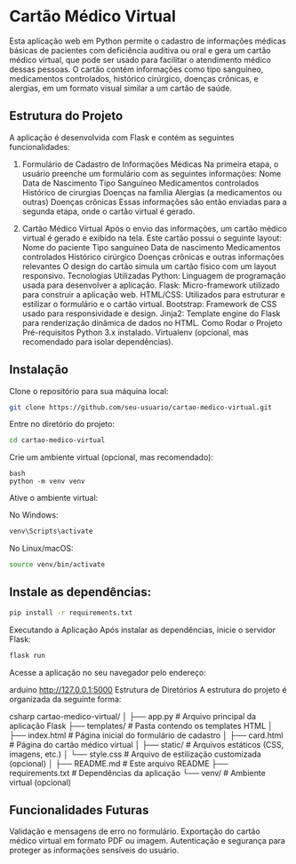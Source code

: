 # Cartão Médico Virtual

Esta aplicação web em Python permite o cadastro de informações médicas básicas de pacientes com deficiência auditiva ou oral e gera um cartão médico virtual, que pode ser usado para facilitar o atendimento médico dessas pessoas. O cartão contém informações como tipo sanguíneo, medicamentos controlados, histórico cirúrgico, doenças crônicas, e alergias, em um formato visual similar a um cartão de saúde.

## Estrutura do Projeto
A aplicação é desenvolvida com Flask e contém as seguintes funcionalidades:

1. Formulário de Cadastro de Informações Médicas
Na primeira etapa, o usuário preenche um formulário com as seguintes informações:
Nome
Data de Nascimento
Tipo Sanguíneo
Medicamentos controlados
Histórico de cirurgias
Doenças na família
Alergias (a medicamentos ou outras)
Doenças crônicas
Essas informações são então enviadas para a segunda etapa, onde o cartão virtual é gerado.

2. Cartão Médico Virtual
Após o envio das informações, um cartão médico virtual é gerado e exibido na tela. Este cartão possui o seguinte layout:
Nome do paciente
Tipo sanguíneo
Data de nascimento
Medicamentos controlados
Histórico cirúrgico
Doenças crônicas e outras informações relevantes
O design do cartão simula um cartão físico com um layout responsivo.
Tecnologias Utilizadas
Python: Linguagem de programação usada para desenvolver a aplicação.
Flask: Micro-framework utilizado para construir a aplicação web.
HTML/CSS: Utilizados para estruturar e estilizar o formulário e o cartão virtual.
Bootstrap: Framework de CSS usado para responsividade e design.
Jinja2: Template engine do Flask para renderização dinâmica de dados no HTML.
Como Rodar o Projeto
Pré-requisitos
Python 3.x instalado.
Virtualenv (opcional, mas recomendado para isolar dependências).

## Instalação

Clone o repositório para sua máquina local:
```bash
git clone https://github.com/seu-usuario/cartao-medico-virtual.git
```

Entre no diretório do projeto:
```bash
cd cartao-medico-virtual
```

Crie um ambiente virtual (opcional, mas recomendado):
```
bash
python -m venv venv
```

Ative o ambiente virtual:

No Windows:
```bash
venv\Scripts\activate
```
No Linux/macOS:
```bash
source venv/bin/activate
```
## Instale as dependências:

```bash
pip install -r requirements.txt
```

Executando a Aplicação
Após instalar as dependências, inicie o servidor Flask:

```bash
flask run
```

Acesse a aplicação no seu navegador pelo endereço:

arduino
http://127.0.0.1:5000
Estrutura de Diretórios
A estrutura do projeto é organizada da seguinte forma:

csharp
cartao-medico-virtual/
│
├── app.py                   # Arquivo principal da aplicação Flask
├── templates/                # Pasta contendo os templates HTML
│   ├── index.html            # Página inicial do formulário de cadastro
│   ├── card.html             # Página do cartão médico virtual
│
├── static/                   # Arquivos estáticos (CSS, imagens, etc.)
│   └── style.css             # Arquivo de estilização customizada (opcional)
│
├── README.md                 # Este arquivo README
├── requirements.txt          # Dependências da aplicação
└── venv/                     # Ambiente virtual (opcional)

## Funcionalidades Futuras
Validação e mensagens de erro no formulário.
Exportação do cartão médico virtual em formato PDF ou imagem.
Autenticação e segurança para proteger as informações sensíveis do usuário.
